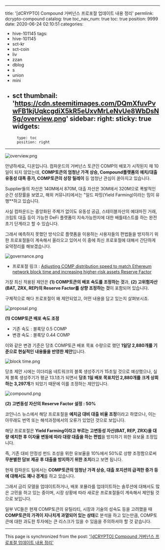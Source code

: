 
---
title: '[dCRYPTO] Compound 거버넌스 프로포절 업데이트 내용 정리'
permlink: dcrypto-compound
catalog: true
toc_nav_num: true
toc: true
position: 9999
date: 2020-06-24 02:10:51
categories:
- hive-101145
tags:
- hive-101145
- sct-kr
- sct-coin
- liv
- zzan
- dblog
- s
- union
- mini
- sct
thumbnail: 'https://cdn.steemitimages.com/DQmXfuvPvwFB1kjUqkcgdiX5kR5eUxvMrLeNvUe8WbDsNSg/overview.png'
sidebar:
    right:
        sticky: true
widgets:
    -
        type: toc
        position: right
---


![overview.png](https://cdn.steemitimages.com/DQmXfuvPvwFB1kjUqkcgdiX5kR5eUxvMrLeNvUe8WbDsNSg/overview.png)

안녕하세요, 디온입니다. 컴파운드의 거버넌스 토큰인 COMP의 배포가 시작된지 채 10일이 되지 않았는데, **COMP토큰의 엄청난 가격 상승, Compound플랫폼의 예치/대출 유동성 대폭 증가, COMP토큰의 상장 릴레이** 등 엄청난 관심이 쏟아지고 있습니다.

Supplier들의 자산은 140M에서 870M, 대출 자산은 30M에서 320M으로 폭발적인 순간 성장률을 보였고, 해외 커뮤니티에서는 "일드 파밍(Yield Farming)이라는 밈이 유행**하고 있습니다.

사실 컴파운드는 중앙화된 주체가 없이도 유동성 공급, 스테이블자산의 예대마진 거래, 크립토 대출 등이 가능한 DeFi 플랫폼이 지속가능한지에 대한 배틀테스트를 하는 완전 초기 단계라고 할 수 있습니다.

그래서 예측하지 못했던 방식으로 플랫폼을 이용하는 사용자들의 편법들을 방지하기 위한 프로포절들이 계속해서 올라오고 있어서 이 중에 최신 프로포절에 대해서 간단하게 요약정리를 해보겠습니다.

![governance.png](https://cdn.steemitimages.com/DQmbEaP3iVSjd4kmvwiFw3L1Z46Rz9n4MS8B7jDkCMc7Nec/governance.png)

- 프로포절 링크 : [Adjusting COMP distribution speed to match Ethereum network block time and increasing higher-risk assets Reserve Factor](https://compound.finance/governance/proposals/10?target_network=mainnet)

가장 최신 적용된 제안은 **(1) COMP토큰의 배포 속도를 조정하는 것**과, **(2) 고위험자산(BAT, ZRX, REP)의 Reserve Factor를 상향 조정하는 것**이 포함되어 있습니다. 

구체적으로 해다 프로포절이 왜 제안되었고, 어떤 내용을 담고 있는지 살펴보시죠.

![proposal.png](https://cdn.steemitimages.com/DQmXtSwNNBzcFL5ayQPVv8jPX81e9sRduggoHoVLy6sYqYX/proposal.png)

**(1) COMP토큰 배포 속도 조정**

- 기존 속도 : 블록당 0.5 COMP
- 변경 속도 : 블록당 0.44 COMP

이와 같은 변경 기준은 당초 COMP토큰 배포 목표 수량으로 했던 **1일당 2,880개를 기준으로 현실적인 내용들을 반영한 제안**입니다.

![block time.png](https://cdn.steemitimages.com/DQmZz2w9ZqEihXfj4kckm5GPtdMWDJbU7m8FrvhkRvJSUts/block%20time.png)

당초 제안 시에는 이더리움 네트워크의 블록 생성주기가 15초일 것으로 예상했으나, 실제 블록 생성주기가 평균 13.1초가 되면서 **당초 1일 배포 목표치인 2,880개를 크게 상회하는 3,297개**가 되었기 때문에 이를 조정하는 제안입니다.

![compound.png](https://cdn.steemitimages.com/DQmdTmuXxivy3ABi7z8syM7fvJ7tPj5hBc7euQPF9w78EqL/compound.png)

**(2) 고변동성 자산의 Reserve Factor 설정 : 50%**

코인니스 뉴스에서 해당 프로포절을 **예치금 대비 대출 비율 조정**이라고 하였으나, 이는 아무래도 번역 또는 해석과정에서의 오류가 있었던 것으로 보입니다.

해당 프로포절은 **Yield Farming이라고 부르는 고변동성 자산(BAT, REP, ZRX)을 대량 예치한 후 이자율 변동에 따라 대량 대출을 하는 편법**을 방지하기 위한 유보율 조정입니다.

즉, 기존 대비 안정성 펀드 조성을 위한 유보율을 10%에서 50%로 상향 조정함으로써 **무분별한 담보 제공 후 대출을 방지하기 위한 조치**라고 보면 됩니다.


현재 컴파운드 팀에서는 **COMP토큰의 엄청난 가격 상승, 대출 포지션의 급격한 증가 등에 대해서도 꽤나 경계**를 하고 있습니다.

그래서 금리 모델을 업데이트하거나, 배포 포뮬라를 업데이트하는 솔루션에 대해서도 많은 고민을 하고 있는 중이며, 시장 상황에 따라 새로운 프로포절들이 계속해서 제안될 것으로 보입니다.

일부 VC들은 현재 COMP토큰의 유틸리티, 시장과 기술의 성숙도 등을 고려했을 때 **COMP토큰의 가격이 지나치게 과열되어 있는 상태**로 분석을 하고 있는만큼, COMP토큰에 대한 과도한 투자에는 큰 리스크가 있을 수 있음을 주의하셔야 할 것 같습니다.

- - -

This page is synchronized from the post: ['[dCRYPTO] Compound 거버넌스 프로포절 업데이트 내용 정리'](https://steemit.com/@donekim/dcrypto-compound)
